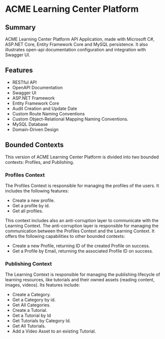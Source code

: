 # ACME Learning Center Platform

## Summary
ACME Learning Center Platform API Application, made with Microsoft C#, ASP.NET Core, Entity Framework Core and MySQL persistence. It also illustrates open-api documentation configuration and integration with Swagger UI.

## Features
- RESTful API
- OpenAPI Documentation
- Swagger UI
- ASP.NET Framework
- Entity Framework Core
- Audit Creation and Update Date
- Custom Route Naming Conventions
- Custom Object-Relational Mapping Naming Conventions.
- MySQL Database
- Domain-Driven Design

## Bounded Contexts
This version of ACME Learning Center Platform is divided into two bounded contexts: Profiles, and Publishing.

### Profiles Context

The Profiles Context is responsible for managing the profiles of the users. It includes the following features:

- Create a new profile.
- Get a profile by id.
- Get all profiles.

This context includes also an anti-corruption layer to communicate with the Learning Context. The anti-corruption layer is responsible for managing the communication between the Profiles Context and the Learning Context. It offers the following capabilities to other bounded contexts:
- Create a new Profile, returning ID of the created Profile on success.
- Get a Profile by Email, returning the associated Profile ID on success.

### Publishing Context

The Learning Context is responsible for managing the publishing lifecycle of learning resources, like tutorials and their owned assets (reading content, images, videos). Its features include:

- Create a Category.
- Get a Category by id.
- Get All Categories.
- Create a Tutorial.
- Get a Tutorial by Id
- Get Tutorials by Category Id.
- Get All Tutorials.
- Add a Video Asset to an existing Tutorial.
